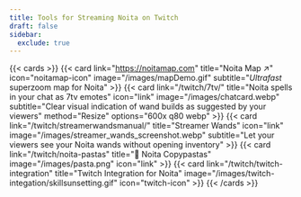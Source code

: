 ```yaml
---
title: Tools for Streaming Noita on Twitch
draft: false
sidebar:
  exclude: true
---
```


{{< cards >}}
{{< card link="https://noitamap.com" title="Noita Map ↗" icon="noitamap-icon" image="/images/mapDemo.gif" subtitle="*Ultrafast* superzoom map for Noita" >}}
{{< card  link="/twitch/7tv/" title="Noita spells in your chat as 7tv emotes" icon="link" image="/images/chatcard.webp" subtitle="Clear visual indication of wand builds as suggested by your viewers" method="Resize" options="600x q80 webp" >}}
{{< card link="/twitch/streamerwandsmanual/" title="Streamer Wands" icon="link" image="/images/streamer_wands_screenshot.webp" subtitle="Let your viewers see your Noita wands without opening inventory" >}}
{{< card link="/twitch/noita-pastas" title="🍝 Noita Copypastas" image="/images/pasta.png" icon="link" >}}
{{< card link="/twitch/twitch-integration" title="Twitch Integration for Noita" image="/images/twitch-integation/skillsunsetting.gif" icon="twitch-icon" >}}
{{< /cards >}}